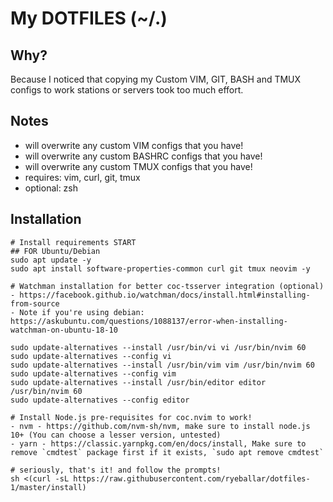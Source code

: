 My DOTFILES (~/.)
===

Why?
---
Because I noticed that copying my Custom VIM, GIT, BASH and TMUX configs to
work stations or servers took too much effort.

Notes
---
- will overwrite any custom VIM configs that you have!
- will overwrite any custom BASHRC configs that you have!
- will overwrite any custom TMUX configs that you have!
- requires: vim, curl, git, tmux
- optional: zsh

Installation
---
```shell
# Install requirements START
## FOR Ubuntu/Debian
sudo apt update -y
sudo apt install software-properties-common curl git tmux neovim -y

# Watchman installation for better coc-tsserver integration (optional)
- https://facebook.github.io/watchman/docs/install.html#installing-from-source
- Note if you're using debian: https://askubuntu.com/questions/1088137/error-when-installing-watchman-on-ubuntu-18-10

sudo update-alternatives --install /usr/bin/vi vi /usr/bin/nvim 60
sudo update-alternatives --config vi
sudo update-alternatives --install /usr/bin/vim vim /usr/bin/nvim 60
sudo update-alternatives --config vim
sudo update-alternatives --install /usr/bin/editor editor /usr/bin/nvim 60
sudo update-alternatives --config editor

# Install Node.js pre-requisites for coc.nvim to work!
- nvm - https://github.com/nvm-sh/nvm, make sure to install node.js 10+ (You can choose a lesser version, untested)
- yarn - https://classic.yarnpkg.com/en/docs/install, Make sure to remove `cmdtest` package first if it exists, `sudo apt remove cmdtest`

# seriously, that's it! and follow the prompts!
sh <(curl -sL https://raw.githubusercontent.com/ryeballar/dotfiles-1/master/install)
```
